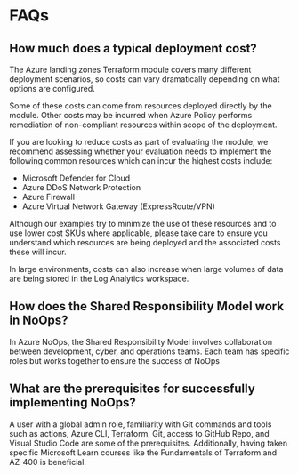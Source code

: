 # FAQs

## How much does a typical deployment cost?

The Azure landing zones Terraform module covers many different deployment scenarios, so costs can vary dramatically depending on what options are configured.

Some of these costs can come from resources deployed directly by the module.
Other costs may be incurred when Azure Policy performs remediation of non-compliant resources within scope of the deployment.

If you are looking to reduce costs as part of evaluating the module, we recommend assessing whether your evaluation needs to implement the following common resources which can incur the highest costs include:

- Microsoft Defender for Cloud
- Azure DDoS Network Protection
- Azure Firewall
- Azure Virtual Network Gateway (ExpressRoute/VPN)

Although our examples try to minimize the use of these resources and to use lower cost SKUs where applicable, please take care to ensure you understand which resources are being deployed and the associated costs these will incur.

In large environments, costs can also increase when large volumes of data are being stored in the Log Analytics workspace.

## How does the Shared Responsibility Model work in NoOps?

In Azure NoOps, the Shared Responsibility Model involves collaboration between development, cyber, and operations teams. Each team has specific roles but works together to ensure the success of NoOps

## What are the prerequisites for successfully implementing NoOps?

A user with a global admin role, familiarity with Git commands and tools such as actions, Azure CLI, Terraform, Git, access to GitHub Repo, and Visual Studio Code are some of the prerequisites. Additionally, having taken specific Microsoft Learn courses like the Fundamentals of Terraform and AZ-400 is beneficial.
